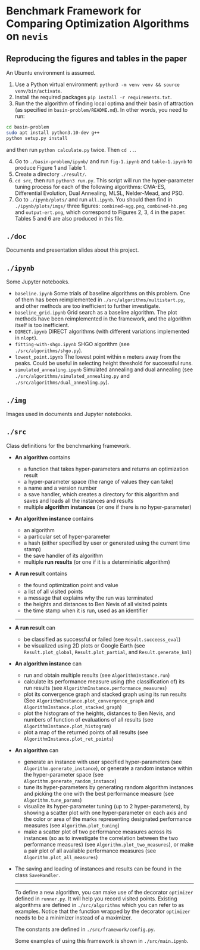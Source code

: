 # Benchmark Framework for Comparing Optimization Algorithms on `nevis`

## Reproducing the figures and tables in the paper

An Ubuntu environment is assumed.

1. Use a Python virtual environment: 
`python3 -m venv venv && source venv/bin/activate`.
2. Install the required packages `pip install -r requirements.txt`.
3. Run the the algorithm of finding local optima and their basin of attraction (as specified in `basin-problem/README.md`). In other words, you need to run:
```bash
cd basin-problem
sudo apt install python3.10-dev g++
python setup.py install
```
and then run `python calculate.py` twice. Then `cd ..`.

4. Go to `./basin-problem/ipynb/` and run `fig-1.ipynb` and `table-1.ipynb` to produce Figure 1 and Table 1. 
4. Create a directory `./result/`.
5. `cd src`, then run `python3 run.py`. This script will run the hyper-parameter tuning process for each of the following algorithms: CMA-ES, Differential Evolution, Dual Annealing, MLSL, Nelder-Mead, and PSO.
6. Go to `./ipynb/plots/` and run `all.ipynb`. You should then find in `./ipynb/plots/imgs/` three figures: `combined-agg.png`, `combined-hb.png` and `output-ert.png`, which correspond to Figures 2, 3, 4 in the paper. Tables 5 and 6 are also produced in this file.

## `./doc`

Documents and presentation slides about this project.

## `./ipynb`

Some Jupyter notebooks.

- `baseline.ipynb` Some trials of baseline algorithms on this problem. One of them has been reimplemented in `./src/algorithms/multistart.py`, and other methods are too inefficient to further investigate.
- `baseline_grid.ipynb` Grid search as a baseline algorithm. The plot methods have been reimplemented in the framework, and the algorithm itself is too inefficient.
- `DIRECT.ipynb` DIRECT algorithms (with different variations implemented in `nlopt`).
- `fitting-with-shgo.ipynb` SHGO algorithm (see `./src/algorithms/shgo.py`).
- `lowest_point.ipynb` The lowest point within `n` meters away from the peaks. Could be useful in selecting height threshold for successful runs.
- `simulated_annealing.ipynb` Simulated annealing and dual annealing (see `./src/algorithms/simulated_annealing.py` and `./src/algorithms/dual_annealing.py`).

## `./img`

Images used in documents and Jupyter notebooks.

## `./src`

Class definitions for the benchmarking framework.


- **An algorithm** contains
  - a function that takes hyper-parameters and returns an optimization result
  - a hyper-parameter space (the range of values they can take)
  - a name and a version number
  - a save handler, which creates a directory for this algorithm and saves and loads all the instances and results
  - multiple **algorithm instances** (or one if there is no hyper-parameter)

- **An algorithm instance** contains

  - an algorithm
  - a particular set of hyper-parameter
  - a hash (either specified by user or generated using the current time stamp)
  - the save handler of its algorithm
  - multiple **run results** (or one if it is a deterministic algorithm)

- **A run result** contains
  - the found optimization point and value
  - a list of all visited points
  - a message that explains why the run was terminated
  - the heights and distances to Ben Nevis of all visited points
  - the time stamp when it is run, used as an identifier

  ---

- **A run result** can

  - be classified as successful or failed (see `Result.succeess_eval`)
  - be visualized using 2D plots or Google Earth (see `Result.plot_global`, `Result.plot_partial`, and `Result.generate_kml`)

- **An algorithm instance** can

  - run and obtain multiple results (see `AlgorithmInstance.run`)
  - calculate its performance measure using (the classification of) its run results (see `AlgorithmInstance.performance_measures`)
  - plot its convergence graph and stacked graph using its run results (See `AlgorithmInstance.plot_convergence_graph` and `AlgorithmInstance.plot_stacked_graph`)
  - plot the histogram of the heights, distances to Ben Nevis, and numbers of function of evaluations of all results (see `AlgorithmInstance.plot_histogram`)
  - plot a map of the returned points of all results (see `AlgorithmInstance.plot_ret_points`)

- **An algorithm** can


  - generate an instance with user specified hyper-parameters (see `Algorithm.generate_instance`), or generate a random instance within the hyper-parameter space (see `Algorithm.generate_random_instance`)
  - tune its hyper-parameters by generating random algorithm instances and picking the one with the best performance measure (see `Algorithm.tune_params`)
  - visualize its hyper-parameter tuning (up to 2 hyper-parameters), by showing a scatter plot with one hyper-parameter on each axis and the color or area of the marks representing designated performance measures (see `Algorithm.plot_tuning`)
  - make a scatter plot of two performance measures across its instances (so as to investigate the correlation between the two performance measures) (see `Algorithm.plot_two_measures`), or make a pair plot of all available performance measures (see `Algorithm.plot_all_measures`)

- The saving and loading of instances and results can be found in the class `SaveHandler`.

  ---

  To define a new algorithm, you can make use of the decorator  `optimizer` defined in `runner.py`. It will help you record visited points. Existing algorithms are defined in `./src/algorithms` which you can refer to as examples. Notice that the function wrapped by the decorator `optimizer` needs to be a minimizer instead of a maximizer.

  The constants are defined in `./src/framework/config.py`.

  Some examples of using this framework is shown in `./src/main.ipynb`.

  

  

  

  
